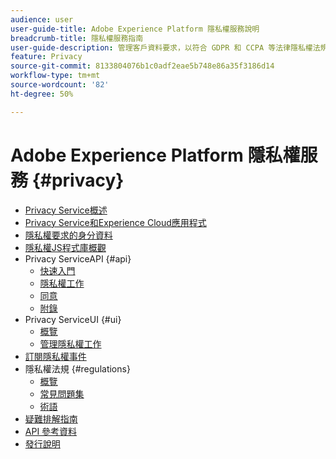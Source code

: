 ```yaml
---
audience: user
user-guide-title: Adobe Experience Platform 隱私權服務說明
breadcrumb-title: 隱私權服務指南
user-guide-description: 管理客戶資料要求，以符合 GDPR 和 CCPA 等法律隱私權法規。
feature: Privacy
source-git-commit: 8133804076b1c0adf2eae5b748e86a35f3186d14
workflow-type: tm+mt
source-wordcount: '82'
ht-degree: 50%

---
```



# Adobe Experience Platform 隱私權服務 {#privacy}

* [Privacy Service概述](home.md)
* [Privacy Service和Experience Cloud應用程式](experience-cloud-apps.md)
* [隱私權要求的身分資料](identity-data.md)
* [隱私權JS程式庫概觀](js-library.md)
* Privacy ServiceAPI {#api}
   * [快速入門](api/getting-started.md)
   * [隱私權工作](api/privacy-jobs.md)
   * [同意](api/consent.md)
   * [附錄](api/appendix.md)
* Privacy ServiceUI {#ui}
   * [概覽](ui/overview.md)
   * [管理隱私權工作](ui/user-guide.md)
* [訂閱隱私權事件](privacy-events.md)
* 隱私權法規 {#regulations}
   * [概覽](regulations/overview.md)
   * [常見問題集](regulations/faq.md)
   * [術語](regulations/terminology.md)
* [疑難排解指南](troubleshooting-guide.md)
* [API 參考資料](https://www.adobe.io/experience-platform-apis/references/privacy-service/)
* [發行說明](release-notes.md)
